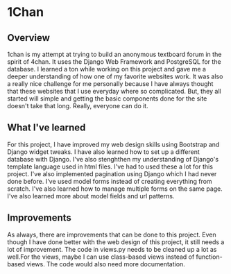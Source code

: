 # 1Chan

## Overview
1chan is my attempt at trying to build an anonymous textboard forum in the spirit of 4chan. It uses the Django Web Framework and PostgreSQL for the database. I learned a ton while working on this project and gave me a deeper understanding of how one of my favorite websites work. It was also a really nice challenge for me personally because I have always thought that these websites that I use everyday where so complicated. But, they all started will simple and getting the basic components done for the site doesn't take that long. Really, everyone can do it.

## What I've learned
For this project, I have improved my web design skills using Bootstrap and Django widget tweaks. I have also learned how to set up a different database with Django. I've also stenghthen my understanding of Django's template language used in html files. I've had to used these a lot for this project. I've also implemented pagination using Django which I had never done before. I've used model forms instead of creating everything from scratch. I've also learned how to manage multiple forms on the same page. I've also learned more about model fields and url patterns.

## Improvements
As always, there are improvements that can be done to this project. Even though I have done better with the web design of this project, it still needs a lot of improvement. The code in views.py needs to be cleaned up a lot as well.For the views, maybe I can use class-based views instead of function-based views. The code would also need more documentation.
